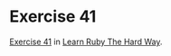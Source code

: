 # Exercise 41

[Exercise 41](http://learnrubythehardway.org/book/ex41.html) in [Learn Ruby The Hard Way](http://learnrubythehardway.org/book/index.html).
